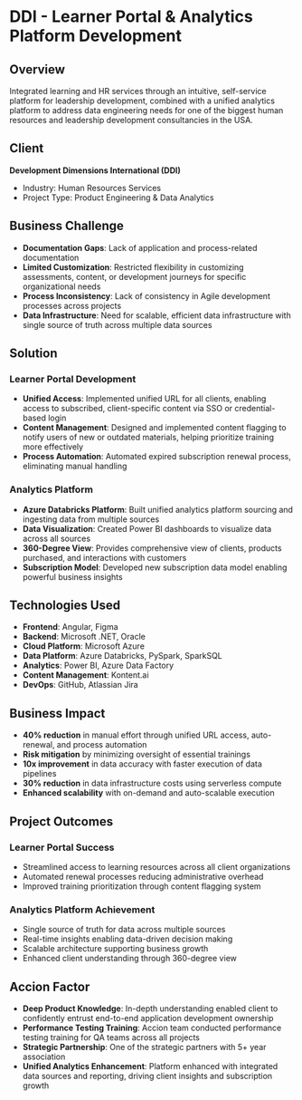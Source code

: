 # DDI - Learner Portal & Analytics Platform Development

## Overview
Integrated learning and HR services through an intuitive, self-service platform for leadership development, combined with a unified analytics platform to address data engineering needs for one of the biggest human resources and leadership development consultancies in the USA.

## Client
**Development Dimensions International (DDI)**
- Industry: Human Resources Services
- Project Type: Product Engineering & Data Analytics

## Business Challenge
- **Documentation Gaps**: Lack of application and process-related documentation
- **Limited Customization**: Restricted flexibility in customizing assessments, content, or development journeys for specific organizational needs
- **Process Inconsistency**: Lack of consistency in Agile development processes across projects
- **Data Infrastructure**: Need for scalable, efficient data infrastructure with single source of truth across multiple data sources

## Solution

### Learner Portal Development
- **Unified Access**: Implemented unified URL for all clients, enabling access to subscribed, client-specific content via SSO or credential-based login
- **Content Management**: Designed and implemented content flagging to notify users of new or outdated materials, helping prioritize training more effectively
- **Process Automation**: Automated expired subscription renewal process, eliminating manual handling

### Analytics Platform
- **Azure Databricks Platform**: Built unified analytics platform sourcing and ingesting data from multiple sources
- **Data Visualization**: Created Power BI dashboards to visualize data across all sources
- **360-Degree View**: Provides comprehensive view of clients, products purchased, and interactions with customers
- **Subscription Model**: Developed new subscription data model enabling powerful business insights

## Technologies Used
- **Frontend**: Angular, Figma
- **Backend**: Microsoft .NET, Oracle
- **Cloud Platform**: Microsoft Azure
- **Data Platform**: Azure Databricks, PySpark, SparkSQL
- **Analytics**: Power BI, Azure Data Factory
- **Content Management**: Kontent.ai
- **DevOps**: GitHub, Atlassian Jira

## Business Impact
- **40% reduction** in manual effort through unified URL access, auto-renewal, and process automation
- **Risk mitigation** by minimizing oversight of essential trainings
- **10x improvement** in data accuracy with faster execution of data pipelines
- **30% reduction** in data infrastructure costs using serverless compute
- **Enhanced scalability** with on-demand and auto-scalable execution

## Project Outcomes

### Learner Portal Success
- Streamlined access to learning resources across all client organizations
- Automated renewal processes reducing administrative overhead
- Improved training prioritization through content flagging system

### Analytics Platform Achievement
- Single source of truth for data across multiple sources
- Real-time insights enabling data-driven decision making
- Scalable architecture supporting business growth
- Enhanced client understanding through 360-degree view

## Accion Factor
- **Deep Product Knowledge**: In-depth understanding enabled client to confidently entrust end-to-end application development ownership
- **Performance Testing Training**: Accion team conducted performance testing training for QA teams across all projects
- **Strategic Partnership**: One of the strategic partners with 5+ year association
- **Unified Analytics Enhancement**: Platform enhanced with integrated data sources and reporting, driving client insights and subscription growth